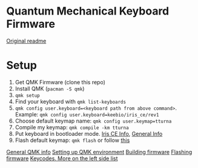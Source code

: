# Quantum Mechanical Keyboard Firmware

[Original readme](https://github.com/qmk/qmk_firmware)

# Setup

1. Get QMK Firmware (clone this repo)
2. Install QMK (`pacman -S qmk`)
3. `qmk setup`
4. Find your keyboard with `qmk list-keyboards`
5. `qmk config user.keyboard=<keyboard path from above command>`. Example:
   `qmk config user.keyboard=keebio/iris_ce/rev1`
6. Choose default keymap name: `qmk config user.keymap=tturna`
7. Compile my keymap: `qmk compile -km tturna`
8. Put keyboard in bootloader mode. [Iris CE Info](https://github.com/Tturna/qmk_firmware/blob/master/keyboards/keebio/iris_ce/readme.md#bootloader), [General Info](https://docs.qmk.fm/newbs_flashing#put-your-keyboard-into-dfu-bootloader-mode) 
8. Flash default keymap: `qmk flash` or follow [this](https://docs.qmk.fm/newbs_flashing#flash-your-keyboard-from-the-command-line)

[General QMK info](https://docs.qmk.fm/)
[Setting up QMK environment](https://docs.qmk.fm/newbs_getting_started)
[Building firmware](https://docs.qmk.fm/newbs_building_firmware)
[Flashing firmware](https://docs.qmk.fm/newbs_flashing)
[Keycodes. More on the left side list](https://docs.qmk.fm/keycodes)

